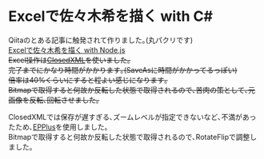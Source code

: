 # Excelで佐々木希を描く with C# 

Qiitaのとある記事に触発されて作りました｡(丸パクリです)  
[Excelで佐々木希を描く with Node.js](http://qiita.com/Algebra_nobu/items/33781129460eb0338b1b "Title")  
~~Excel操作は[ClosedXML](https://closedxml.codeplex.com "Title")を使いました｡  
完了までにかなり時間がかかります｡(SaveAsに時間がかかってるっぽい)  
倍率は40%くらいにすると程よい感じになります｡  
Bitmapで取得すると何故か反転した状態で取得されるので､苦肉の策として､元画像を反転､回転させました｡~~

ClosedXMLでは保存が遅すぎる､ズームレベルが指定できないなど､不満があったため､[EPPlus](http://epplus.codeplex.com/ "Title")を使用しました｡  
Bitmapで取得すると何故か反転した状態で取得されるので､RotateFlipで調整しました｡
